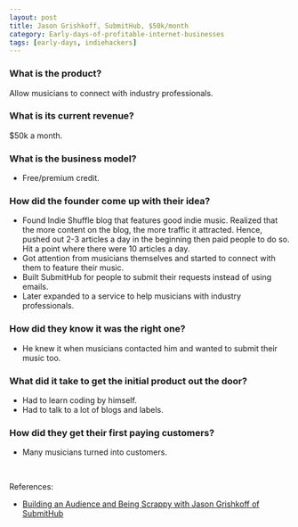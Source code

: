 ```yaml
---
layout: post
title: Jason Grishkoff, SubmitHub, $50k/month
category: Early-days-of-profitable-internet-businesses
tags: [early-days, indiehackers]
---
```


### What is the product?

Allow musicians to connect with industry professionals.

### What is its current revenue?

$50k a month.

### What is the business model?

- Free/premium credit.

### How did the founder come up with their idea?

- Found Indie Shuffle blog that features good indie music. Realized that the
  more content on the blog, the more traffic it attracted. Hence, pushed out
  2-3 articles a day in the beginning then paid people to do so. Hit a point
  where there were 10 articles a day.
- Got attention from musicians themselves and started to connect with them to
  feature their music.
- Built SubmitHub for people to submit their requests instead of using emails.
- Later expanded to a service to help musicians with industry professionals.

### How did they know it was the right one?

- He knew it when musicians contacted him and wanted to submit their music too.

### What did it take to get the initial product out the door?

- Had to learn coding by himself.
- Had to talk to a lot of blogs and labels.

### How did they get their first paying customers?

- Many musicians turned into customers.

<br>

References:
- [Building an Audience and Being Scrappy with Jason Grishkoff of SubmitHub](https://www.indiehackers.com/podcast/001-jason-grishkoff-of-submithub)
